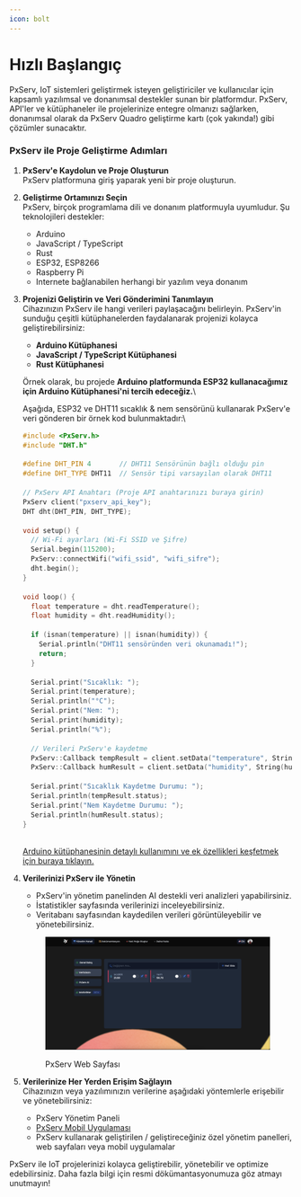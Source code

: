 ```yaml
---
icon: bolt
---
```


# Hızlı Başlangıç

PxServ, IoT sistemleri geliştirmek isteyen geliştiriciler ve kullanıcılar için kapsamlı yazılımsal ve donanımsal destekler sunan bir platformdur. PxServ, API'ler ve kütüphaneler ile projelerinize entegre olmanızı sağlarken, donanımsal olarak da PxServ Quadro geliştirme kartı (çok yakında!) gibi çözümler sunacaktır.

### PxServ ile Proje Geliştirme Adımları

1. **PxServ'e Kaydolun ve Proje Oluşturun**\
   PxServ platformuna giriş yaparak yeni bir proje oluşturun.
2. **Geliştirme Ortamınızı Seçin**\
   PxServ, birçok programlama dili ve donanım platformuyla uyumludur. Şu teknolojileri destekler:
   * Arduino
   * JavaScript / TypeScript
   * Rust
   * ESP32, ESP8266
   * Raspberry Pi
   * Internete bağlanabilen herhangi bir yazılım veya donanım
3.  **Projenizi Geliştirin ve Veri Gönderimini Tanımlayın**\
    Cihazınızın PxServ ile hangi verileri paylaşacağını belirleyin. PxServ'in sunduğu çeşitli kütüphanelerden faydalanarak projenizi kolayca geliştirebilirsiniz:

    * **Arduino Kütüphanesi**
    * **JavaScript / TypeScript Kütüphanesi**
    * **Rust Kütüphanesi**

    Örnek olarak, bu projede **Arduino platformunda ESP32 kullanacağımız için Arduino Kütüphanesi'ni tercih edeceğiz.**\


    Aşağıda, ESP32 ve DHT11 sıcaklık & nem sensörünü kullanarak PxServ'e veri gönderen bir örnek kod bulunmaktadır:\


    ```cpp
    #include <PxServ.h>
    #include "DHT.h"

    #define DHT_PIN 4       // DHT11 Sensörünün bağlı olduğu pin
    #define DHT_TYPE DHT11  // Sensör tipi varsayılan olarak DHT11

    // PxServ API Anahtarı (Proje API anahtarınızı buraya girin)
    PxServ client("pxserv_api_key");
    DHT dht(DHT_PIN, DHT_TYPE);

    void setup() {
      // Wi-Fi ayarları (Wi-Fi SSID ve Şifre)
      Serial.begin(115200);
      PxServ::connectWifi("wifi_ssid", "wifi_sifre");
      dht.begin();
    }

    void loop() {
      float temperature = dht.readTemperature();
      float humidity = dht.readHumidity();

      if (isnan(temperature) || isnan(humidity)) {
        Serial.println("DHT11 sensöründen veri okunamadı!");
        return;
      }

      Serial.print("Sıcaklık: ");
      Serial.print(temperature);
      Serial.println("°C");
      Serial.print("Nem: ");
      Serial.print(humidity);
      Serial.println("%");

      // Verileri PxServ'e kaydetme
      PxServ::Callback tempResult = client.setData("temperature", String(temperature));
      PxServ::Callback humResult = client.setData("humidity", String(humidity));

      Serial.print("Sıcaklık Kaydetme Durumu: ");
      Serial.println(tempResult.status);
      Serial.print("Nem Kaydetme Durumu: ");
      Serial.println(humResult.status);
    }
    ```

    \
    [Arduino kütüphanesinin detaylı kullanımını ve ek özellikleri keşfetmek için buraya tıklayın.](arduino-kutuphanesi.md)
4.  **Verilerinizi PxServ ile Yönetin**

    * PxServ'in yönetim panelinden AI destekli veri analizleri yapabilirsiniz.
    * İstatistikler sayfasında verilerinizi inceleyebilirsiniz.
    * Veritabanı sayfasından kaydedilen verileri görüntüleyebilir ve yönetebilirsiniz.

    <figure><img src="../.gitbook/assets/resim (2).png" alt=""><figcaption><p>PxServ Web Sayfası</p></figcaption></figure>
5. **Verilerinize Her Yerden Erişim Sağlayın**\
   Cihazınızın veya yazılımınızın verilerine aşağıdaki yöntemlerle erişebilir ve yönetebilirsiniz:
   * PxServ Yönetim Paneli
   * [PxServ Mobil Uygulaması](https://play.google.com/store/apps/details?id=net.pxserv.mobile)
   * PxServ kullanarak geliştirilen / geliştireceğiniz özel yönetim panelleri, web sayfaları veya mobil uygulamalar

PxServ ile IoT projelerinizi kolayca geliştirebilir, yönetebilir ve optimize edebilirsiniz. Daha fazla bilgi için resmi dökümantasyonumuza göz atmayı unutmayın!
